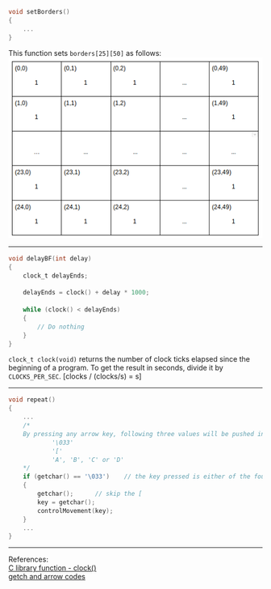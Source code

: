 ```c
void setBorders()
{
    ...  
}
```
This function sets `borders[25][50]` as follows:<br>
![alt text](https://github.com/joe019/Snake-Game/blob/master/images/borders2dArray.png)

***

```c
void delayBF(int delay)
{
    clock_t delayEnds;

    delayEnds = clock() + delay * 1000;

    while (clock() < delayEnds)
    {
        // Do nothing
    }
}
```
`clock_t clock(void)` returns the number of clock ticks elapsed since the beginning of a program. To get the result in seconds,   divide it by `CLOCKS_PER_SEC`. [clocks / (clocks/s) = s]
***

```c
void repeat()
{
    ...
    /*
    By pressing any arrow key, following three values will be pushed into buffer:
            '\033'
            '['
            'A', 'B', 'C' or 'D'
    */
    if (getchar() == '\033')    // the key pressed is either of the four arrow keys
    {
        getchar();      // skip the [
        key = getchar();
        controlMovement(key);
    }
    ...
}
```
***
References: <br>
[C library function - clock()](https://www.tutorialspoint.com/c_standard_library/c_function_clock.htm) <br>
[getch and arrow codes](https://stackoverflow.com/questions/10463201/getch-and-arrow-codes)
